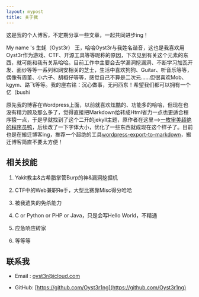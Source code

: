 ```yaml
---
layout: mypost
title: 关于我
---
```


这是我的个人博客，不定期分享一些文章，一起共同进步ing！

My name 's 生蚝（Oyst3r） 王，哈哈Oyst3r与我姓名谐音，这也是我喜欢用Oyst3r作为游戏、CTF、开源工具等等昵称的原因，下次见到有关这个元素的东西，就可能和我有关系哈哈。目前工作中主要会去学漏洞挖漏洞、不断学习加瓦开发、面纱等等一系列和网安相关的芝士，生活中喜欢狗狗、Guitar、听音乐等等，偶像有周董、小六子、胡椒仔等等，感觉自己不算是二次元......但很喜欢Mob、kgym、路飞等等。我的座右铭：沉心做事，无问西东！希望我们都可以拥有一个亿（bushi

原先我的博客在Wordpress上面，以前就喜欢炫酷的、功能多的哈哈，但现在也没有精力顾及那么多了，觉得直接把Markdown给转成Html省力一点也更适合程序猿一点，于是乎就找到了这个二开的jekyll主题，原作者在这里-->[一枚审美超绝的程序员鸭](https://github.com/TMaize/tmaize-blog/)，后续改了一下字体大小，优化了一些东西就成现在这个样子了。目前也是在搬迁博客ing，推荐一个超绝的工具[wordpress-export-to-markdown](https://github.com/lonekorean/wordpress-export-to-markdown)，搬迁博客简直不要太方便！

## 相关技能

1. Yakit教主&古希腊掌管Burp的神&漏洞挖掘机

2. CTF中的Web兼职Re手，大型比赛靠Misc得分哈哈

3. 被我遗失的免杀能力

4. C or Python or PHP or Java，只是会写Hello World，不精通

5. 应急响应砖家

6. 等等等

## 联系我

- Email&nbsp;: [oyst3r@icloud.com](mailto:oyst3r@icloud.com)

- GitHub: [https://github.com/Oyst3r1ng](https://github.com/Oyst3r1ng)
